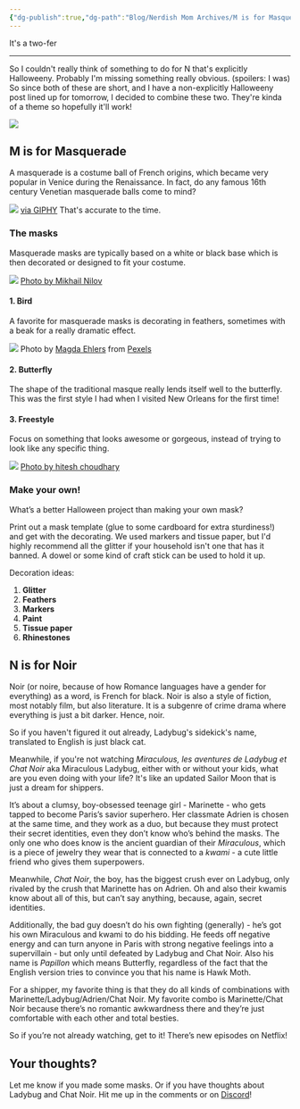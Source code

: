 ```yaml
---
{"dg-publish":true,"dg-path":"Blog/Nerdish Mom Archives/M is for Masquerade.md","permalink":"/blog/nerdish-mom-archives/m-is-for-masquerade/","title":"2-in-1: M is for Masquerade/N is for Noire","noteIcon":"","created":"","updated":"2023-07-10T19:03:42.413-04:00"}
---
```



It's a two-fer

* * *

So I couldn't really think of something to do for N that's explicitly Halloweeny. Probably I'm missing something really obvious. (spoilers: I was) So since both of these are short, and I have a non-explicitly Halloweeny post lined up for tomorrow, I decided to combine these two. They're kinda of a theme so hopefully it'll work! 

![](https://i.imgur.com/gJRr15e.png)


## **M is for Masquerade**

A masquerade is a costume ball of French origins, which became very popular in Venice during the Renaissance. In fact, do any famous 16th century Venetian masquerade balls come to mind? 

![](https://media2.giphy.com/media/3o6vXRhJ8jW7UtMLlu/100.webp?cid=ecf05e472b1essq0zikqq0w8nsbaxzctxb5lj50h55gfnohy&ep=v1_gifs_search&rid=100.webp&ct=g)
[via GIPHY](https://media2.giphy.com/media/3o6vXRhJ8jW7UtMLlu/100.webp?cid=ecf05e472b1essq0zikqq0w8nsbaxzctxb5lj50h55gfnohy&ep=v1_gifs_search&rid=100.webp&ct=g)
That's accurate to the time. 

### **The masks** 

Masquerade masks are typically based on a white or black base which is then decorated or designed to fit your costume. 

![](https://images.pexels.com/photos/9393607/pexels-photo-9393607.jpeg?auto=compress&cs=tinysrgb&w=1260&h=750&dpr=1)
[Photo by Mikhail Nilov](https://www.pexels.com/photo/photograph-of-a-white-and-gold-mask-9393607/)

#### 1\. **Bird**

A favorite for masquerade masks is decorating in feathers, sometimes with a beak for a really dramatic effect.

![](https://images.pexels.com/photos/734229/pexels-photo-734229.jpeg?auto=compress&cs=tinysrgb&w=1260&h=750&dpr=1)
Photo by [Magda Ehlers](https://www.pexels.com/@magda-ehlers-pexels?utm_content=attributionCopyText&utm_medium=referral&utm_source=pexels) from [Pexels](https://www.pexels.com/photo/photo-of-masquerade-masks-734229/?utm_content=attributionCopyText&utm_medium=referral&utm_source=pexels)

#### 2\. **Butterfly** 

The shape of the traditional masque really lends itself well to the butterfly. This was the first style I had when I visited New Orleans for the first time! 

#### 3\. **Freestyle**

Focus on something that looks awesome or gorgeous, instead of trying to look like any specific thing. 

![](https://images.pexels.com/photos/1144283/pexels-photo-1144283.jpeg)
[Photo by hitesh choudhary](https://www.pexels.com/photo/assorted-color-mask-1144283/)

### **Make your own!** 

What’s a better Halloween project than making your own mask?

Print out a mask template (glue to some cardboard for extra sturdiness!) and get with the decorating. We used markers and tissue paper, but I'd highly recommend all the glitter if your household isn't one that has it banned. A dowel or some kind of craft stick can be used to hold it up. 

Decoration ideas:

1. **Glitter**
2. **Feathers** 
3. **Markers** 
4. **Paint**
5. **Tissue paper**
6. **Rhinestones**

## **N is for Noir**

Noir (or noire, because of how Romance languages have a gender for everything) as a word, is French for black. Noir is also a style of fiction, most notably film, but also literature. It is a subgenre of crime drama where everything is just a bit darker. Hence, noir.

So if you haven't figured it out already, Ladybug's sidekick's name, translated to English is just black cat. 

Meanwhile, if you're not watching _Miraculous, les aventures de Ladybug et Chat Noir_ aka Miraculous Ladybug, either with or without your kids, what are you even doing with your life? It's like an updated Sailor Moon that is just a dream for shippers. 

It’s about a clumsy, boy-obsessed teenage girl - Marinette - who gets tapped to become Paris’s savior superhero. Her classmate Adrien is chosen at the same time, and they work as a duo, but because they must protect their secret identities, even they don’t know who’s behind the masks. The only one who does know is the ancient guardian of their _Miraculous_, which is a piece of jewelry they wear that is connected to a _kwami_ - a cute little friend who gives them superpowers.

Meanwhile, _Chat Noir_, the boy, has the biggest crush ever on Ladybug, only rivaled by the crush that Marinette has on Adrien. Oh and also their kwamis know about all of this, but can’t say anything, because, again, secret identities.

Additionally, the bad guy doesn’t do his own fighting (generally) - he’s got his own Miraculous and kwami to do his bidding. He feeds off negative energy and can turn anyone in Paris with strong negative feelings into a supervillain - but only until defeated by Ladybug and Chat Noir. Also his name is _Papillon_ which means Butterfly, regardless of the fact that the English version tries to convince you that his name is Hawk Moth.

For a shipper, my favorite thing is that they do all kinds of combinations with Marinette/Ladybug/Adrien/Chat Noir. My favorite combo is Marinette/Chat Noir because there’s no romantic awkwardness there and they’re just comfortable with each other and total besties.

So if you’re not already watching, get to it! There’s new episodes on Netflix!

## **Your thoughts?**

Let me know if you made some masks. Or if you have thoughts about Ladybug and Chat Noir. Hit me up in the comments or on [Discord](https://discord.gg/JkPbnhb)!
